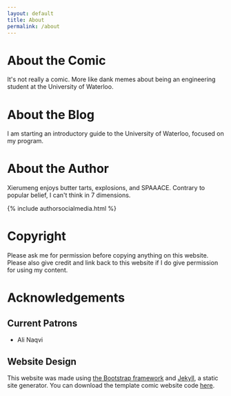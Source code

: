 ```yaml
---
layout: default
title: About
permalink: /about
---
```

# About the Comic

It's not really a comic. More like dank memes about being an engineering student at the University of Waterloo.

<!--{% include socialmedia.html %}-->

# About the Blog

I am starting an introductory guide to the University of Waterloo, focused on my program.

# About the Author

Xierumeng enjoys butter tarts, explosions, and SPAAACE. Contrary to popular belief, I can't think in 7 dimensions.

{% include authorsocialmedia.html %}

# Copyright

Please ask me for permission before copying anything on this website. Please also give credit and link back to this website if I do give permission for using my content.

# Acknowledgements

## Current Patrons

* Ali Naqvi

## Website Design

This website was made using [the Bootstrap framework](http://getbootstrap.com/) and [Jekyll](https://jekyllrb.com/), a static site generator. You can download the template comic website code [here](https://github.com/peahatlanding/Webcomic-Jekyll-Theme).
